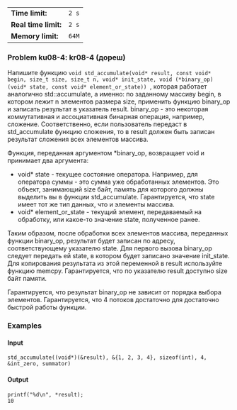 |                      |       |
|----------------------|-------|
| **Time limit:**      | `2 s` |
| **Real time limit:** | `2 s` |
| **Memory limit:**    | `64M` |


### Problem ku08-4: kr08-4 (дореш)

Напишите функцию `void std_accumulate(void* result, const void* begin, size_t size, size_t n, void*
init_state, void (*binary_op)(void* state, const void* element_or_state)) `, которая работает
аналогично std::accumulate, а именно: по заданному массиву begin, в котором лежит n элементов
размера size, применить функцию binary_op и записать результат в указатель result. binary_op - это
некоторая коммутативная и ассоциативная бинарная операция, например, сложение. Соответственно, если
пользователь передаст в std_accumulate функцию сложения, то в result должен быть записан результат
сложения всех элементов массива.

Функция, переданная аргументом *binary_op, возвращает void и принимает два аргумента:

* void* state - текущее состояние оператора. Например, для оператора суммы - это сумма уже обработанных элементов. Это объект, занимающий size байт, память для которого должны выделить вы в функции std_accumulate. Гарантируется, что state имеет тот же тип данных, что и элементы массива.
* void* element_or_state - текущий элемент, передаваемый на обработку, или какое-то значение state, полученное ранее.

Таким образом, после обработки всех элементов массива, переданных функции binary_op, результат будет
записан по адресу, соответствующему указателю state. Для первого вызова binary_op следует передать
ей state, в котором будет записано значение init_state. Для копирования результата из этой
переменной в result используйте функцию memcpy. Гарантируется, что по указателю result доступно size
байт памяти.

Гарантируется, что результат binary_op не зависит от порядка выбора элементов. Гарантируется, что 4
потоков достаточно для достаточно быстрой работы функции.

### Examples

#### Input

    
    
    std_accumulate((void*)(&result), &{1, 2, 3, 4}, sizeof(int), 4, &int_zero, summator)

#### Output

    
    
    printf("%d\n", *result);
    10
    


